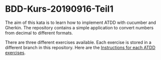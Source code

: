 # BDD-Kurs-20190916-Teil1
The aim of this kata is to learn how to implement ATDD with cucumber and Gherkin. The repository contains a simple application to convert numbers from decimal to different formats.

There are three different exercises available. Each exercise is stored in a different branch in this repository. Here are the [Instructions for each ATDD exercises](number-converter/README.md).
